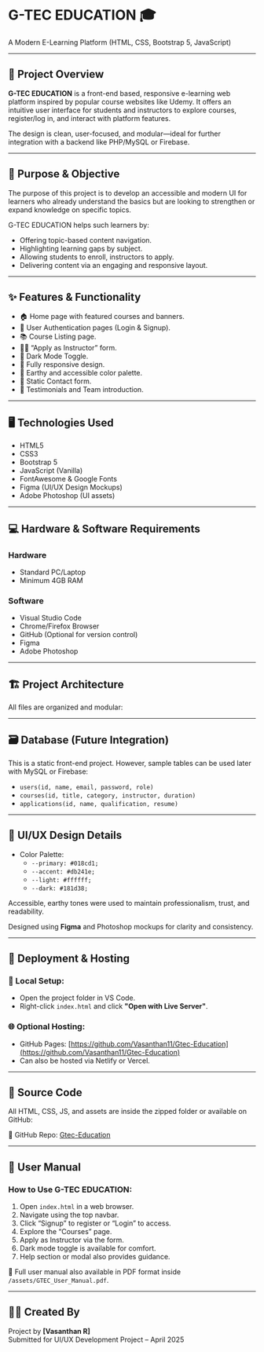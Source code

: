 # G-TEC EDUCATION 🎓

A Modern E-Learning Platform (HTML, CSS, Bootstrap 5, JavaScript)

---

## 📌 Project Overview

**G-TEC EDUCATION** is a front-end based, responsive e-learning web platform inspired by popular course websites like Udemy. It offers an intuitive user interface for students and instructors to explore courses, register/log in, and interact with platform features.

The design is clean, user-focused, and modular—ideal for further integration with a backend like PHP/MySQL or Firebase.

---

## 🎯 Purpose & Objective

The purpose of this project is to develop an accessible and modern UI for learners who already understand the basics but are looking to strengthen or expand knowledge on specific topics.

G-TEC EDUCATION helps such learners by:

- Offering topic-based content navigation.
- Highlighting learning gaps by subject.
- Allowing students to enroll, instructors to apply.
- Delivering content via an engaging and responsive layout.

---

## ✨ Features & Functionality

- 🏠 Home page with featured courses and banners.
- 🔐 User Authentication pages (Login & Signup).
- 📚 Course Listing page.
- 👨‍🏫 “Apply as Instructor” form.
- 🌙 Dark Mode Toggle.
- 📱 Fully responsive design.
- 🎨 Earthy and accessible color palette.
- 📎 Static Contact form.
- 💬 Testimonials and Team introduction.

---

## 🖥️ Technologies Used

- HTML5
- CSS3
- Bootstrap 5
- JavaScript (Vanilla)
- FontAwesome & Google Fonts
- Figma (UI/UX Design Mockups)
- Adobe Photoshop (UI assets)

---

## 💻 Hardware & Software Requirements

### Hardware

- Standard PC/Laptop
- Minimum 4GB RAM

### Software

- Visual Studio Code
- Chrome/Firefox Browser
- GitHub (Optional for version control)
- Figma
- Adobe Photoshop

---

## 🏗️ Project Architecture

All files are organized and modular:

---

## 🗃️ Database (Future Integration)

This is a static front-end project. However, sample tables can be used later with MySQL or Firebase:

- `users(id, name, email, password, role)`
- `courses(id, title, category, instructor, duration)`
- `applications(id, name, qualification, resume)`

---

## 🎨 UI/UX Design Details

- Color Palette:
  - `--primary: #018cd1;`
  - `--accent: #db241e;`
  - `--light: #ffffff;`
  - `--dark: #181d38;`

Accessible, earthy tones were used to maintain professionalism, trust, and readability.

Designed using **Figma** and Photoshop mockups for clarity and consistency.

---

## 🚀 Deployment & Hosting

### 🔧 Local Setup:

- Open the project folder in VS Code.
- Right-click `index.html` and click **"Open with Live Server"**.

### 🌐 Optional Hosting:

- GitHub Pages: [https://github.com/Vasanthan11/Gtec-Education](https://github.com/Vasanthan11/Gtec-Education)
- Can also be hosted via Netlify or Vercel.

---

## 🧾 Source Code

All HTML, CSS, JS, and assets are inside the zipped folder or available on GitHub:

🔗 GitHub Repo: [Gtec-Education](https://github.com/Vasanthan11/Gtec-Education)

---

## 📖 User Manual

### How to Use G-TEC EDUCATION:

1. Open `index.html` in a web browser.
2. Navigate using the top navbar.
3. Click “Signup” to register or “Login” to access.
4. Explore the “Courses” page.
5. Apply as Instructor via the form.
6. Dark mode toggle is available for comfort.
7. Help section or modal also provides guidance.

📄 Full user manual also available in PDF format inside `/assets/GTEC_User_Manual.pdf`.

---

## 👨‍🏫 Created By

Project by **[Vasanthan R]**  
Submitted for UI/UX Development Project – April 2025
